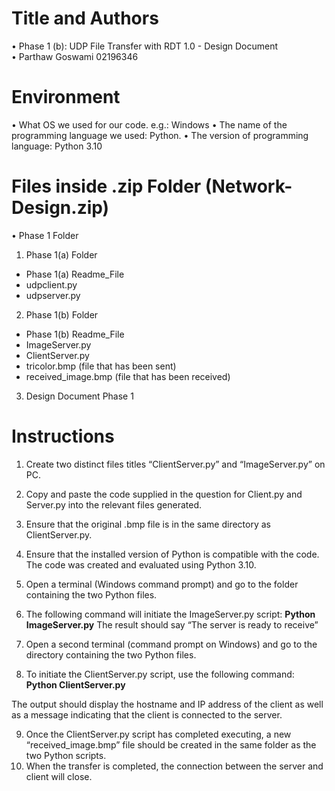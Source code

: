 # Title and Authors
•	Phase 1 (b): UDP File Transfer with RDT 1.0 - Design Document  
•	Parthaw Goswami 02196346
# Environment
•	What OS we used for our code. e.g.: Windows
•	The name of the programming language we used: Python.
•	The version of programming language:  Python 3.10
# Files inside .zip Folder (Network-Design.zip)
•	Phase 1 Folder
1.	Phase 1(a) Folder
-	Phase 1(a) Readme_File
-	udpclient.py
-	udpserver.py 
2.	Phase 1(b) Folder
-	Phase 1(b) Readme_File
-	ImageServer.py 
-	ClientServer.py
-	tricolor.bmp (file that has been sent)
-	received_image.bmp (file that has been received)
3.	Design Document Phase 1
# Instructions
1.	Create two distinct files titles “ClientServer.py” and “ImageServer.py” on PC.  
2.	Copy and paste the code supplied in the question for Client.py and Server.py into the relevant files generated.  
3.	Ensure that the original .bmp file is in the same directory as ClientServer.py.  
4.	Ensure that the installed version of Python is compatible with the code. The code was created and evaluated using Python 3.10.  
5.	Open a terminal (Windows command prompt) and go to the folder containing the two Python files.  
6.	The following command will initiate the ImageServer.py script: **Python ImageServer.py**
   The result should say “The server is ready to receive”  

8.	Open a second terminal (command prompt on Windows) and go to the directory containing the two Python files.  
9.	To initiate the ClientServer.py script, use the following command: **Python ClientServer.py**

The output should display the hostname and IP address of the client as well as a message indicating that the client is connected to the server.  

9.	Once the ClientServer.py script has completed executing, a new “received_image.bmp” file should be created in the same folder as the two Python scripts.  
10.	When the transfer is completed, the connection between the server and client will close.  
